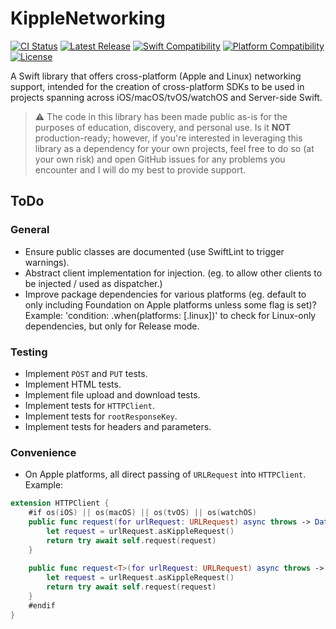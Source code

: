 # KippleNetworking

[![CI Status](https://github.com/bdrelling/KippleNetworking/actions/workflows/tests.yml/badge.svg)](https://github.com/bdrelling/KippleNetworking/actions/workflows/tests.yml)
[![Latest Release](https://img.shields.io/github/v/tag/swift-kipple/Networking?color=blue&label=latest)](https://github.com/swift-kipple/Networking/releases)
[![Swift Compatibility](https://img.shields.io/endpoint?url=https%3A%2F%2Fswiftpackageindex.com%2Fapi%2Fpackages%2Fswift-kipple%2FNetworking%2Fbadge%3Ftype%3Dswift-versions)](https://swiftpackageindex.com/swift-kipple/Networking)
[![Platform Compatibility](https://img.shields.io/endpoint?url=https%3A%2F%2Fswiftpackageindex.com%2Fapi%2Fpackages%2Fswift-kipple%2FNetworking%2Fbadge%3Ftype%3Dplatforms)](https://swiftpackageindex.com/swift-kipple/Networking)
[![License](https://img.shields.io/github/license/swift-kipple/Networking)](https://github.com/swift-kipple/Networking/blob/main/LICENSE)

A Swift library that offers cross-platform (Apple and Linux) networking support, intended for the creation of cross-platform SDKs to be used in projects spanning across iOS/macOS/tvOS/watchOS and Server-side Swift.

> :warning: The code in this library has been made public as-is for the purposes of education, discovery, and personal use. Is it **NOT** production-ready; however, if you're interested in leveraging this library as a dependency for your own projects, feel free to do so (at your own risk) and open GitHub issues for any problems you encounter and I will do my best to provide support.

## ToDo

### General

- Ensure public classes are documented (use SwiftLint to trigger warnings).
- Abstract client implementation for injection. (eg. to allow other clients to be injected / used as dispatcher.)
- Improve package dependencies for various platforms (eg. default to only including Foundation on Apple platforms unless some flag is set)? Example: 'condition: .when(platforms: [.linux])' to check for Linux-only dependencies, but only for Release mode.

### Testing

- Implement `POST` and `PUT` tests.
- Implement HTML tests.
- Implement file upload and download tests.
- Implement tests for `HTTPClient`.
- Implement tests for `rootResponseKey`.
- Implement tests for headers and parameters.

### Convenience

- On Apple platforms, all direct passing of `URLRequest` into `HTTPClient`. Example:

```swift
extension HTTPClient {
    #if os(iOS) || os(macOS) || os(tvOS) || os(watchOS)
    public func request(for urlRequest: URLRequest) async throws -> Data {
        let request = urlRequest.asKippleRequest()
        return try await self.request(request)
    }
    
    public func request<T>(for urlRequest: URLRequest) async throws -> DataResponse<T> where T: Decodable {
        let request = urlRequest.asKippleRequest()
        return try await self.request(request)
    }
    #endif
}
```
